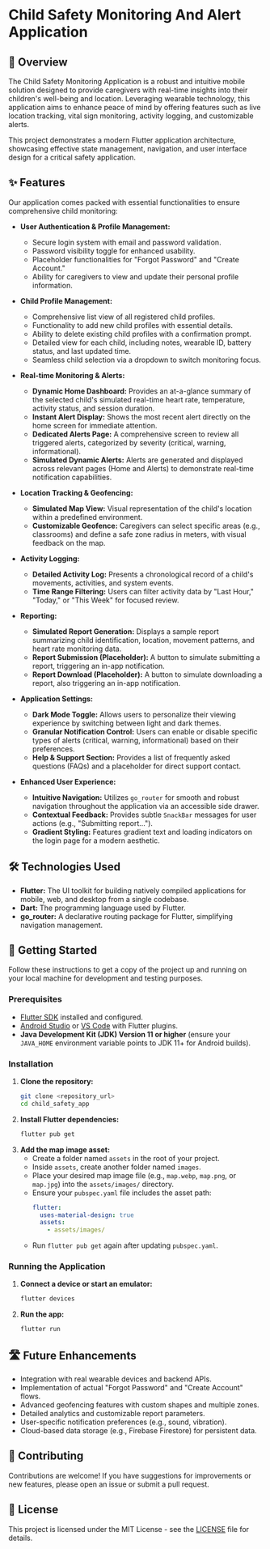 # Child Safety Monitoring And Alert Application 

## 🌟 Overview

The Child Safety Monitoring Application is a robust and intuitive mobile solution designed to provide caregivers with real-time insights into their children's well-being and location. Leveraging wearable technology, this application aims to enhance peace of mind by offering features such as live location tracking, vital sign monitoring, activity logging, and customizable alerts.

This project demonstrates a modern Flutter application architecture, showcasing effective state management, navigation, and user interface design for a critical safety application.

## ✨ Features

Our application comes packed with essential functionalities to ensure comprehensive child monitoring:

* **User Authentication & Profile Management:**
    * Secure login system with email and password validation.
    * Password visibility toggle for enhanced usability.
    * Placeholder functionalities for "Forgot Password" and "Create Account."
    * Ability for caregivers to view and update their personal profile information.

* **Child Profile Management:**
    * Comprehensive list view of all registered child profiles.
    * Functionality to add new child profiles with essential details.
    * Ability to delete existing child profiles with a confirmation prompt.
    * Detailed view for each child, including notes, wearable ID, battery status, and last updated time.
    * Seamless child selection via a dropdown to switch monitoring focus.

* **Real-time Monitoring & Alerts:**
    * **Dynamic Home Dashboard:** Provides an at-a-glance summary of the selected child's simulated real-time heart rate, temperature, activity status, and session duration.
    * **Instant Alert Display:** Shows the most recent alert directly on the home screen for immediate attention.
    * **Dedicated Alerts Page:** A comprehensive screen to review all triggered alerts, categorized by severity (critical, warning, informational).
    * **Simulated Dynamic Alerts:** Alerts are generated and displayed across relevant pages (Home and Alerts) to demonstrate real-time notification capabilities.

* **Location Tracking & Geofencing:**
    * **Simulated Map View:** Visual representation of the child's location within a predefined environment.
    * **Customizable Geofence:** Caregivers can select specific areas (e.g., classrooms) and define a safe zone radius in meters, with visual feedback on the map.

* **Activity Logging:**
    * **Detailed Activity Log:** Presents a chronological record of a child's movements, activities, and system events.
    * **Time Range Filtering:** Users can filter activity data by "Last Hour," "Today," or "This Week" for focused review.

* **Reporting:**
    * **Simulated Report Generation:** Displays a sample report summarizing child identification, location, movement patterns, and heart rate monitoring data.
    * **Report Submission (Placeholder):** A button to simulate submitting a report, triggering an in-app notification.
    * **Report Download (Placeholder):** A button to simulate downloading a report, also triggering an in-app notification.

* **Application Settings:**
    * **Dark Mode Toggle:** Allows users to personalize their viewing experience by switching between light and dark themes.
    * **Granular Notification Control:** Users can enable or disable specific types of alerts (critical, warning, informational) based on their preferences.
    * **Help & Support Section:** Provides a list of frequently asked questions (FAQs) and a placeholder for direct support contact.

* **Enhanced User Experience:**
    * **Intuitive Navigation:** Utilizes `go_router` for smooth and robust navigation throughout the application via an accessible side drawer.
    * **Contextual Feedback:** Provides subtle `SnackBar` messages for user actions (e.g., "Submitting report...").
    * **Gradient Styling:** Features gradient text and loading indicators on the login page for a modern aesthetic.

## 🛠️ Technologies Used

* **Flutter:** The UI toolkit for building natively compiled applications for mobile, web, and desktop from a single codebase.
* **Dart:** The programming language used by Flutter.
* **go_router:** A declarative routing package for Flutter, simplifying navigation management.

## 🚀 Getting Started

Follow these instructions to get a copy of the project up and running on your local machine for development and testing purposes.

### Prerequisites

* [Flutter SDK](https://flutter.dev/docs/get-started/install) installed and configured.
* [Android Studio](https://developer.android.com/studio) or [VS Code](https://code.visualstudio.com/) with Flutter plugins.
* **Java Development Kit (JDK) Version 11 or higher** (ensure your `JAVA_HOME` environment variable points to JDK 11+ for Android builds).

### Installation

1.  **Clone the repository:**
    ```bash
    git clone <repository_url>
    cd child_safety_app
    ```
2.  **Install Flutter dependencies:**
    ```bash
    flutter pub get
    ```
3.  **Add the map image asset:**
    * Create a folder named `assets` in the root of your project.
    * Inside `assets`, create another folder named `images`.
    * Place your desired map image file (e.g., `map.webp`, `map.png`, or `map.jpg`) into the `assets/images/` directory.
    * Ensure your `pubspec.yaml` file includes the asset path:
        ```yaml
        flutter:
          uses-material-design: true
          assets:
            - assets/images/
        ```
    * Run `flutter pub get` again after updating `pubspec.yaml`.

### Running the Application

1.  **Connect a device or start an emulator:**
    ```bash
    flutter devices
    ```
2.  **Run the app:**
    ```bash
    flutter run
    ```

## 🛣️ Future Enhancements

* Integration with real wearable devices and backend APIs.
* Implementation of actual "Forgot Password" and "Create Account" flows.
* Advanced geofencing features with custom shapes and multiple zones.
* Detailed analytics and customizable report parameters.
* User-specific notification preferences (e.g., sound, vibration).
* Cloud-based data storage (e.g., Firebase Firestore) for persistent data.

## 🤝 Contributing

Contributions are welcome! If you have suggestions for improvements or new features, please open an issue or submit a pull request.

## 📄 License

This project is licensed under the MIT License - see the [LICENSE](LICENSE) file for details.
